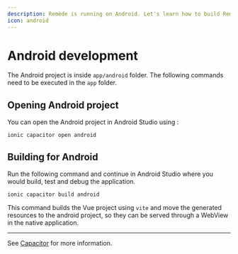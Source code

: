 ```yaml
---
description: Remède is running on Android. Let's learn how to build Remède for Android !
icon: android
---
```


# Android development

The Android project is inside `app/android` folder. The following commands need to be executed in the `app` folder.

## Opening Android project

You can open the Android project in Android Studio using :

```shell
ionic capacitor open android
```

## Building for Android

Run the following command and continue in Android Studio where you would build, test and debug the application.

```shell
ionic capacitor build android
```

This command builds the Vue project using `vite` and move the generated resources to the android project, so they can be served through a WebView in the native application.

***

See [Capacitor](https://capacitorjs.com/docs/android) for more information.
